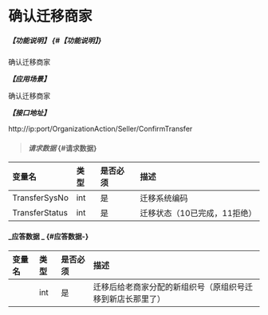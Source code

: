 # 确认迁移商家

##### _【功能说明】_ {#【功能说明】}

确认迁移商家

_**【应用场景】**_

确认迁移商家



_**【接口地址】**_

http://ip:port/OrganizationAction/Seller/ConfirmTransfer


> #### _请求数据_ {#请求数据}

| 变量名 | 类型 | 是否必须 | 描述 |
| :--- | :--- | :--- | :--- |
| TransferSysNo | int | 是 | 迁移系统编码 |
| TransferStatus | int | 是 | 迁移状态（10已完成，11拒绝）|

#### _应答数据 _ {#应答数据-}

| 变量名 | 类型 | 是否必须 | 描述 |
| :--- | :--- | :--- | :--- |
|  | int | 是 | 迁移后给老商家分配的新组织号（原组织号迁移到新店长那里了） |




